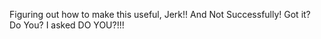 Figuring out how to make this useful, Jerk!! And Not Successfully! Got it? Do You? I asked DO YOU?!!!


